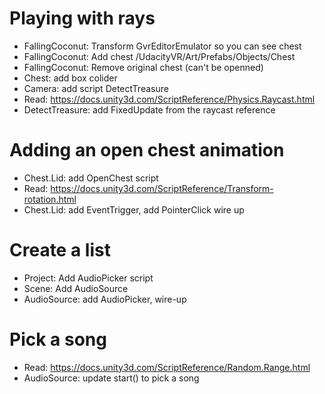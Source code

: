 # Playing with rays

* FallingCoconut: Transform GvrEditorEmulator so you can see chest
* FallingCoconut: Add chest /UdacityVR/Art/Prefabs/Objects/Chest
* FallingCoconut: Remove original chest (can't be openned)
* Chest: add box colider
* Camera: add script DetectTreasure
* Read: https://docs.unity3d.com/ScriptReference/Physics.Raycast.html
* DetectTreasure: add FixedUpdate from the raycast reference

# Adding an open chest animation

* Chest.Lid: add OpenChest script
* Read: https://docs.unity3d.com/ScriptReference/Transform-rotation.html
* Chest.Lid: add EventTrigger, add PointerClick wire up

# Create a list

* Project: Add AudioPicker script
* Scene: Add AudioSource
* AudioSource: add AudioPicker, wire-up

# Pick a song

* Read: https://docs.unity3d.com/ScriptReference/Random.Range.html
* AudioSource: update start() to pick a song

